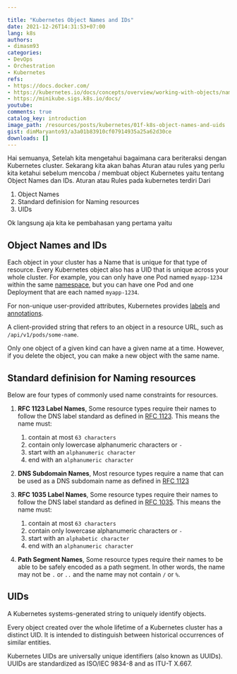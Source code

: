 ```yaml
---

title: "Kubernetes Object Names and IDs"
date: 2021-12-26T14:31:53+07:00
lang: k8s
authors:
- dimasm93
categories:
- DevOps
- Orchestration
- Kubernetes
refs: 
- https://docs.docker.com/
- https://kubernetes.io/docs/concepts/overview/working-with-objects/names/
- https://minikube.sigs.k8s.io/docs/
youtube: 
comments: true
catalog_key: introduction
image_path: /resources/posts/kubernetes/01f-k8s-object-names-and-uids
gist: dimMaryanto93/a3a01b83910cf07914935a25a62d30ce
downloads: []
---
```


Hai semuanya, Setelah kita mengetahui bagaimana cara beriteraksi dengan Kubernetes cluster. Sekarang kita akan bahas Aturan atau rules yang perlu kita ketahui sebelum mencoba / membuat object Kubernetes yaitu tentang Object Names dan IDs. Aturan atau Rules pada kubernetes terdiri Dari

1. Object Names
2. Standard definision for Naming resources
3. UIDs

Ok langsung aja kita ke pembahasan yang pertama yaitu

<!--more-->

## Object Names and IDs

Each object in your cluster has a Name that is unique for that type of resource. Every Kubernetes object also has a UID that is unique across your whole cluster. For example, you can only have one Pod named `myapp-1234` within the same [namespace](https://kubernetes.io/docs/concepts/overview/working-with-objects/namespaces/), but you can have one Pod and one Deployment that are each named `myapp-1234`.

For non-unique user-provided attributes, Kubernetes provides [labels](https://kubernetes.io/docs/concepts/overview/working-with-objects/labels/) and [annotations](https://kubernetes.io/docs/concepts/overview/working-with-objects/annotations/).

A client-provided string that refers to an object in a resource URL, such as `/api/v1/pods/some-name`.

Only one object of a given kind can have a given name at a time. However, if you delete the object, you can make a new object with the same name.

## Standard definision for Naming resources

Below are four types of commonly used name constraints for resources.

1. **RFC 1123 Label Names**, Some resource types require their names to follow the DNS label standard as defined in [RFC 1123](https://tools.ietf.org/html/rfc1123). This means the name must:
    1. contain at most `63 characters`
    2. contain only lowercase alphanumeric characters or `-`
    3. start with an `alphanumeric character`
    4. end with an `alphanumeric character`

2. **DNS Subdomain Names**, Most resource types require a name that can be used as a DNS subdomain name as defined in [RFC 1123](https://tools.ietf.org/html/rfc1123)

3. **RFC 1035 Label Names**, Some resource types require their names to follow the DNS label standard as defined in [RFC 1035](https://tools.ietf.org/html/rfc1035). This means the name must:
    1. contain at most `63 characters`
    2. contain only lowercase alphanumeric characters or `-`
    3. start with an `alphabetic character`
    4. end with an `alphanumeric character`

4. **Path Segment Names**, Some resource types require their names to be able to be safely encoded as a path segment. In other words, the name may not be `.` or `..` and the name may not contain `/` or `%`.

## UIDs

A Kubernetes systems-generated string to uniquely identify objects.

Every object created over the whole lifetime of a Kubernetes cluster has a distinct UID. It is intended to distinguish between historical occurrences of similar entities.

Kubernetes UIDs are universally unique identifiers (also known as UUIDs). UUIDs are standardized as ISO/IEC 9834-8 and as ITU-T X.667.